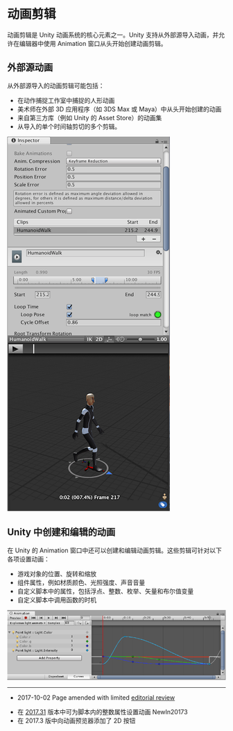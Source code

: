 动画剪辑
====================

动画剪辑是 Unity 动画系统的核心元素之一。Unity 支持从外部源导入动画，并允许在编辑器中使用 Animation 窗口从头开始创建动画剪辑。

外部源动画
-------------------------------

从外部源导入的动画剪辑可能包括：

* 在动作捕捉工作室中捕捉的人形动画
* 美术师在外部 3D 应用程序（如 3DS Max 或 Maya）中从头开始创建的动画
* 来自第三方库（例如 Unity 的 Asset Store）的动画集
* 从导入的单个时间轴剪切的多个剪辑。

![在 Unity 的 Inspector 窗口中查看导入动画剪辑的示例](../uploads/Main/AnimationClipInspector.png)

Unity 中创建和编辑的动画
------------------------------------------

在 Unity 的 Animation 窗口中还可以创建和编辑动画剪辑。这些剪辑可针对以下各项设置动画：

* 游戏对象的位置、旋转和缩放
* 组件属性，例如材质颜色、光照强度、声音音量
* 自定义脚本中的属性，包括浮点、整数、枚举、矢量和布尔值变量
* 自定义脚本中调用函数的时机

![用于为组件的各个参数（本示例中为点光源的强度和范围）设置动画的 Unity Animation 窗口示例](../uploads/Main/AnimationViewSimpleParameters.png)

---

* <span class="page-edit">2017-10-02  Page amended with limited [editorial review](DocumentationEditorialReview.html)
</span>

* <span class="page-history">在 [2017.31](https://docs.unity3d.com/2017.3/Documentation/Manual/30_search.html?q=newin20173) 版本中可为脚本内的整数属性设置动画 <span class="search-words">NewIn20173</span></span>
* <span class="page-history">在 2017.3 版中向动画预览器添加了 2D 按钮</span>

